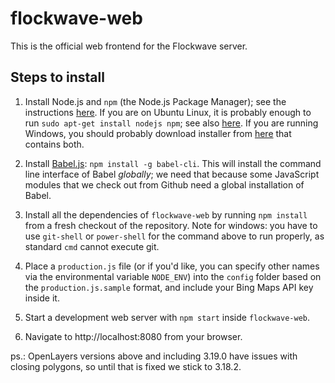 flockwave-web
=============

This is the official web frontend for the Flockwave server.

Steps to install
----------------

1. Install Node.js and `npm` (the Node.js Package Manager); see the
   instructions [here](https://docs.npmjs.com/getting-started/installing-node).
   If you are on Ubuntu Linux, it is probably enough to run `sudo apt-get
   install nodejs npm`; see also
   [here](https://www.digitalocean.com/community/tutorials/how-to-install-node-js-on-an-ubuntu-14-04-server).
   If you are running Windows, you should probably download installer from
   [here](https://nodejs.org/en/download/) that contains both.

2. Install [Babel.js](http://babeljs.io/): `npm install -g babel-cli`. This
   will install the command line interface of Babel _globally_; we need that
   because some JavaScript modules that we check out from Github need a global
   installation of Babel.

3. Install all the dependencies of `flockwave-web` by running `npm install`
   from a fresh checkout of the repository. Note for windows: you have to use
   `git-shell` or `power-shell` for the command above to run properly,
   as standard `cmd` cannot execute git.

4. Place a `production.js` file (or if you'd like,
   you can specify other names via the environmental variable `NODE_ENV`)
   into the `config` folder based on the `production.js.sample` format,
   and include your Bing Maps API key inside it.

5. Start a development web server with `npm start` inside `flockwave-web`.

6. Navigate to http://localhost:8080 from your browser.

ps.: OpenLayers versions above and including 3.19.0 have issues with closing polygons, so until that is fixed we stick to 3.18.2.

